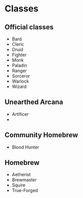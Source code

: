 # Classes

## Official classes

- Bard
- Cleric
- Druid
- Fighter
- Monk
- Paladin
- Ranger
- Sorceror
- Warlock
- Wizard

## Unearthed Arcana

- Artificer
- 

## Community Homebrew

- Blood Hunter

## Homebrew

- Aetherist
- Brewmaster
- Squire
- True-Forged
